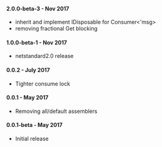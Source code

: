 #### 2.0.0-beta-3 - Nov 2017
* inherit and implement IDisposable for Consumer<'msg> 
* removing fractional Get blocking 

#### 1.0.0-beta-1 - Nov 2017
* netstandard2.0 release

#### 0.0.2 - July 2017
* Tighter consume lock

#### 0.0.1 - May 2017
* Removing all/default assemblers

#### 0.0.1-beta - May 2017
* Initial release
